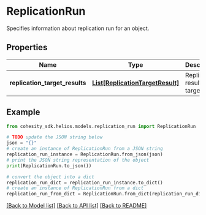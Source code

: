 # ReplicationRun

Specifies information about replication run for an object.

## Properties

Name | Type | Description | Notes
------------ | ------------- | ------------- | -------------
**replication_target_results** | [**List[ReplicationTargetResult]**](ReplicationTargetResult.md) | Replication result for a target. | [optional] 

## Example

```python
from cohesity_sdk.helios.models.replication_run import ReplicationRun

# TODO update the JSON string below
json = "{}"
# create an instance of ReplicationRun from a JSON string
replication_run_instance = ReplicationRun.from_json(json)
# print the JSON string representation of the object
print(ReplicationRun.to_json())

# convert the object into a dict
replication_run_dict = replication_run_instance.to_dict()
# create an instance of ReplicationRun from a dict
replication_run_from_dict = ReplicationRun.from_dict(replication_run_dict)
```
[[Back to Model list]](../README.md#documentation-for-models) [[Back to API list]](../README.md#documentation-for-api-endpoints) [[Back to README]](../README.md)


